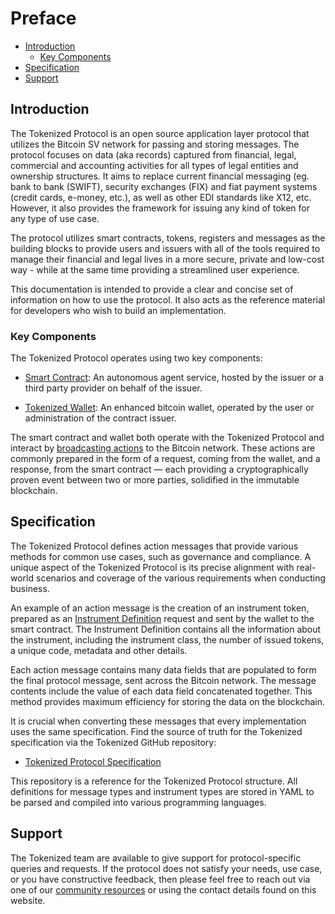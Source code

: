 # Preface

- [Introduction](#introduction)
  - [Key Components](#key-components)
- [Specification](#specification)
- [Support](#support)

<a name="introduction"></a>
## Introduction

The Tokenized Protocol is an open source application layer protocol that utilizes the Bitcoin SV network for passing and storing messages. The protocol focuses on data (aka records) captured from financial, legal, commercial and accounting activities for all types of legal entities and ownership structures. It aims to replace current financial messaging (eg. bank to bank (SWIFT), security exchanges (FIX) and fiat payment systems (credit cards, e-money, etc.), as well as other EDI standards like X12, etc.  However, it also provides the framework for issuing any kind of token for any type of use case.

The protocol utilizes smart contracts, tokens, registers and messages as the building blocks to provide users and issuers with all of the tools required to manage their financial and legal lives in a more secure, private and low-cost way - while at the same time providing a streamlined user experience.

This documentation is intended to provide a clear and concise set of information on how to use the protocol. It also acts as the reference material for developers who wish to build an implementation.

<a name="key-components"></a>
### Key Components

The Tokenized Protocol operates using two key components:

- [Smart Contract](https://github.com/tokenized/smart-contract): An autonomous agent service, hosted by the issuer or a third party provider on behalf of the issuer.

- [Tokenized Wallet](https://github.com/tokenized/wallet): An enhanced bitcoin wallet, operated by the user or administration of the contract issuer.

The smart contract and wallet both operate with the Tokenized Protocol and interact by [broadcasting actions](../protocol/actions) to the Bitcoin network. These actions are commonly prepared in the form of a request, coming from the wallet, and a response, from the smart contract — each providing a cryptographically proven event between two or more parties, solidified in the immutable blockchain.

<a name="specification"></a>
## Specification

The Tokenized Protocol defines action messages that provide various methods for common use cases, such as governance and compliance. A unique aspect of the Tokenized Protocol is its precise alignment with real-world scenarios and coverage of the various requirements when conducting business.

An example of an action message is the creation of an instrument token, prepared as an [Instrument Definition](../protocol/actions#action-instrument-definition) request and sent by the wallet to the smart contract. The Instrument Definition contains all the information about the instrument, including the instrument class, the number of issued tokens, a unique code, metadata and other details.

Each action message contains many data fields that are populated to form the final protocol message, sent across the Bitcoin network. The message contents include the value of each data field concatenated together. This method provides maximum efficiency for storing the data on the blockchain.

It is crucial when converting these messages that every implementation uses the same specification.  Find the source of truth for the Tokenized specification via the Tokenized GitHub repository:

- [Tokenized Protocol Specification](https://github.com/tokenized/specification)

This repository is a reference for the Tokenized Protocol structure. All definitions for message types and instrument types are stored in YAML to be parsed and compiled into various programming languages.

<a name="support"></a>
## Support

The Tokenized team are available to give support for protocol-specific queries and requests. If the protocol does not satisfy your needs, use case, or you have constructive feedback, then please feel free to reach out via one of our [community resources](/community) or using the contact details found on this website.
